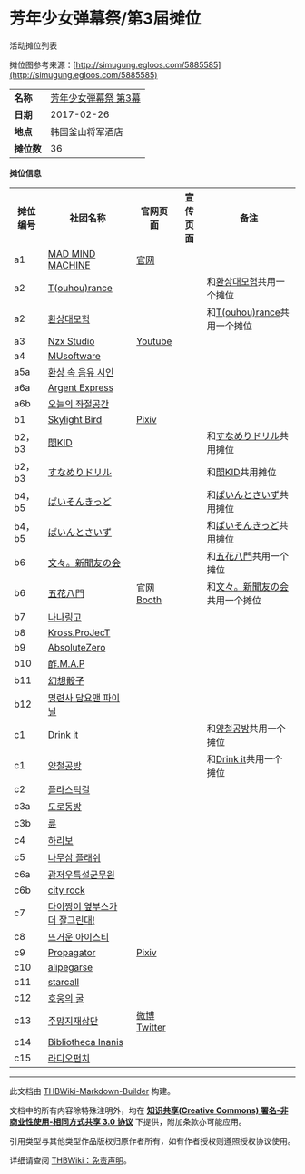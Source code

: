 # 芳年少女弹幕祭/第3届摊位

<!-- source html: G:\repos\THBWiki-Markdown-Builder\THBWikiMarkdown\Temp\main\2\2f\ns0%3A%E8%8A%B3%E5%B9%B4%E5%B0%91%E5%A5%B3%E5%BC%B9%E5%B9%95%E7%A5%AD%2F%E7%AC%AC3%E5%B1%8A%E6%91%8A%E4%BD%8D.html -->

活动摊位列表

  
摊位图参考来源：[http://simugung.egloos.com/5885585](http://simugung.egloos.com/5885585)
  
  
  

  


<table>

<tbody><tr>
<td><b>名称</b></td>
<td><a href="/%E8%8A%B3%E5%B9%B4%E5%B0%91%E5%A5%B3%E5%BC%B9%E5%B9%95%E7%A5%AD#3" title="芳年少女弹幕祭">芳年少女弾幕祭 第3幕</a>
</td></tr>
<tr>
<td><b>日期</b></td>
<td>2017-02-26
</td></tr>
<tr>
<td><b>地点</b></td>
<td>韩国釜山将军酒店
</td></tr>
<tr>
<td><b>摊位数</b></td>
<td>36
</td></tr></tbody></table>


 **摊位信息**   

<table><tbody><tr><th>摊位编号</th><th>社团名称</th><th>官网页面</th><th>宣传页面</th><th>备注</th></tr><tr><td id="MAD_MIND_MACHINE">a1</td><td><a href="./MAD_MIND_MACHINE.md" title="MAD MIND MACHINE">MAD MIND MACHINE</a></td><td><a rel="nofollow" class="external text" href="http://madmindmachine.com">官网</a></td><td></td><td></td></tr>
<tr><td id="T(ouhou)rance">a2</td><td><a href="./T(OUHOU)RANCE.md" title="T(OUHOU)RANCE" unred="">T(ouhou)rance</a></td><td></td><td></td><td>和<a href="/index.php?title=%ED%99%98%EC%83%81%EB%8C%80%EB%AA%A8%ED%97%98&amp;action=edit&amp;redlink=1" class="new" title="환상대모험（页面不存在）">환상대모험</a>共用一个摊位</td></tr>
<tr><td id="환상대모험">a2</td><td><a href="/index.php?title=%ED%99%98%EC%83%81%EB%8C%80%EB%AA%A8%ED%97%98&amp;action=edit&amp;redlink=1" class="new" title="환상대모험（页面不存在）">환상대모험</a></td><td></td><td></td><td>和<a href="./T(OUHOU)RANCE.md" title="T(OUHOU)RANCE" unred="">T(ouhou)rance</a>共用一个摊位</td></tr>
<tr><td id="Nzx_Studio">a3</td><td><a href="./Nzx_Studio.md" title="Nzx Studio">Nzx Studio</a></td><td><a rel="nofollow" class="external text" href="https://www.youtube.com/channel/UC5CXlrcPI3XIV-Q4nHrtNjA">Youtube</a></td><td></td><td></td></tr>
<tr><td id="MUsoftware">a4</td><td><a href="./MU_Software.md" title="MU Software" unred="">MUsoftware</a></td><td></td><td></td><td></td></tr>
<tr><td id="환상_속_음유_시인">a5a</td><td><a href="./환상_속_음유시인.md" title="환상 속 음유시인" unred="">환상 속 음유 시인</a></td><td></td><td></td><td></td></tr>
<tr><td id="Argent_Express">a6a</td><td><a href="./Argent_express.md" title="Argent express" unred="">Argent Express</a></td><td></td><td></td><td></td></tr>
<tr><td id="오늘의_좌절공간">a6b</td><td><a href="/index.php?title=%EC%98%A4%EB%8A%98%EC%9D%98_%EC%A2%8C%EC%A0%88%EA%B3%B5%EA%B0%84&amp;action=edit&amp;redlink=1" class="new" title="오늘의 좌절공간（页面不存在）">오늘의 좌절공간</a></td><td></td><td></td><td></td></tr>
<tr><td id="Skylight_Bird">b1</td><td><a href="./Skylight_Bird.md" title="Skylight Bird">Skylight Bird</a></td><td><a rel="nofollow" class="external text" href="https://www.pixiv.net/member.php?id=1513922">Pixiv</a></td><td></td><td></td></tr>
<tr><td id="悶KID">b2，b3</td><td><a href="/index.php?title=%E6%82%B6KID&amp;action=edit&amp;redlink=1" class="new" title="悶KID（页面不存在）">悶KID</a></td><td></td><td></td><td>和<a href="/index.php?title=%E3%81%99%E3%81%AA%E3%82%81%E3%82%8A%E3%83%89%E3%83%AA%E3%83%AB&amp;action=edit&amp;redlink=1" class="new" title="すなめりドリル（页面不存在）">すなめりドリル</a>共用摊位</td></tr>
<tr><td id="すなめりドリル">b2，b3</td><td><a href="/index.php?title=%E3%81%99%E3%81%AA%E3%82%81%E3%82%8A%E3%83%89%E3%83%AA%E3%83%AB&amp;action=edit&amp;redlink=1" class="new" title="すなめりドリル（页面不存在）">すなめりドリル</a></td><td></td><td></td><td>和<a href="/index.php?title=%E6%82%B6KID&amp;action=edit&amp;redlink=1" class="new" title="悶KID（页面不存在）">悶KID</a>共用摊位</td></tr>
<tr><td id="ぱいそんきっど">b4，b5</td><td><a href="/index.php?title=%E3%81%B1%E3%81%84%E3%81%9D%E3%82%93%E3%81%8D%E3%81%A3%E3%81%A9&amp;action=edit&amp;redlink=1" class="new" title="ぱいそんきっど（页面不存在）">ぱいそんきっど</a></td><td></td><td></td><td>和<a href="/index.php?title=%E3%81%B1%E3%81%84%E3%82%93%E3%81%A8%E3%81%95%E3%81%84%E3%81%9A&amp;action=edit&amp;redlink=1" class="new" title="ぱいんとさいず（页面不存在）">ぱいんとさいず</a>共用摊位</td></tr>
<tr><td id="ぱいんとさいず">b4，b5</td><td><a href="/index.php?title=%E3%81%B1%E3%81%84%E3%82%93%E3%81%A8%E3%81%95%E3%81%84%E3%81%9A&amp;action=edit&amp;redlink=1" class="new" title="ぱいんとさいず（页面不存在）">ぱいんとさいず</a></td><td></td><td></td><td>和<a href="/index.php?title=%E3%81%B1%E3%81%84%E3%81%9D%E3%82%93%E3%81%8D%E3%81%A3%E3%81%A9&amp;action=edit&amp;redlink=1" class="new" title="ぱいそんきっど（页面不存在）">ぱいそんきっど</a>共用摊位</td></tr>
<tr><td id="文々。新聞友の会">b6</td><td><a href="/%E6%96%87%E3%80%85%E3%80%82%E6%96%B0%E8%81%9E%E5%8F%8B%E3%81%AE%E4%BC%9A" class="mw-redirect" title="文々。新聞友の会">文々。新聞友の会</a></td><td></td><td></td><td>和<a href="./五花八門.md" title="五花八門">五花八門</a>共用一个摊位</td></tr>
<tr><td id="五花八門">b6</td><td><a href="./五花八門.md" title="五花八門">五花八門</a></td><td><a rel="nofollow" class="external text" href="http://circle-goka.blog.jp/">官网</a><br><a rel="nofollow" class="external text" href="https://circle-goka.booth.pm/">Booth</a></td><td></td><td>和<a href="/%E6%96%87%E3%80%85%E3%80%82%E6%96%B0%E8%81%9E%E5%8F%8B%E3%81%AE%E4%BC%9A" class="mw-redirect" title="文々。新聞友の会">文々。新聞友の会</a>共用一个摊位</td></tr>
<tr><td id="나나링고">b7</td><td><a href="/index.php?title=%EB%82%98%EB%82%98%EB%A7%81%EA%B3%A0&amp;action=edit&amp;redlink=1" class="new" title="나나링고（页面不存在）">나나링고</a></td><td></td><td></td><td></td></tr>
<tr><td id="Kross.ProJecT">b8</td><td><a href="/index.php?title=Kross.ProJecT&amp;action=edit&amp;redlink=1" class="new" title="Kross.ProJecT（页面不存在）">Kross.ProJecT</a></td><td></td><td></td><td></td></tr>
<tr><td id="AbsoluteZero">b9</td><td><a href="/index.php?title=AbsoluteZero&amp;action=edit&amp;redlink=1" class="new" title="AbsoluteZero（页面不存在）">AbsoluteZero</a></td><td></td><td></td><td></td></tr>
<tr><td id="酢.M.A.P">b10</td><td><a href="/index.php?title=%E9%85%A2.M.A.P&amp;action=edit&amp;redlink=1" class="new" title="酢.M.A.P（页面不存在）">酢.M.A.P</a></td><td></td><td></td><td></td></tr>
<tr><td id="幻想骰子">b11</td><td><a href="/index.php?title=%E5%B9%BB%E6%83%B3%E9%AA%B0%E5%AD%90&amp;action=edit&amp;redlink=1" class="new" title="幻想骰子（页面不存在）">幻想骰子</a></td><td></td><td></td><td></td></tr>
<tr><td id="명련사_담요맨_파이널">b12</td><td><a href="/index.php?title=%EB%AA%85%EB%A0%A8%EC%82%AC_%EB%8B%B4%EC%9A%94%EB%A7%A8_%ED%8C%8C%EC%9D%B4%EB%84%90&amp;action=edit&amp;redlink=1" class="new" title="명련사 담요맨 파이널（页面不存在）">명련사 담요맨 파이널</a></td><td></td><td></td><td></td></tr>
<tr><td id="Drink_it">c1</td><td><a href="/index.php?title=Drink_it&amp;action=edit&amp;redlink=1" class="new" title="Drink it（页面不存在）">Drink it</a></td><td></td><td></td><td>和<a href="/index.php?title=%EC%96%91%EC%B2%A0%EA%B3%B5%EB%B0%A9&amp;action=edit&amp;redlink=1" class="new" title="양철공방（页面不存在）">양철공방</a>共用一个摊位</td></tr>
<tr><td id="양철공방">c1</td><td><a href="/index.php?title=%EC%96%91%EC%B2%A0%EA%B3%B5%EB%B0%A9&amp;action=edit&amp;redlink=1" class="new" title="양철공방（页面不存在）">양철공방</a></td><td></td><td></td><td>和<a href="/index.php?title=Drink_it&amp;action=edit&amp;redlink=1" class="new" title="Drink it（页面不存在）">Drink it</a>共用一个摊位</td></tr>
<tr><td id="플라스틱걸">c2</td><td><a href="/index.php?title=%ED%94%8C%EB%9D%BC%EC%8A%A4%ED%8B%B1%EA%B1%B8&amp;action=edit&amp;redlink=1" class="new" title="플라스틱걸（页面不存在）">플라스틱걸</a></td><td></td><td></td><td></td></tr>
<tr><td id="도로동방">c3a</td><td><a href="/index.php?title=%EB%8F%84%EB%A1%9C%EB%8F%99%EB%B0%A9&amp;action=edit&amp;redlink=1" class="new" title="도로동방（页面不存在）">도로동방</a></td><td></td><td></td><td></td></tr>
<tr><td id="륜">c3b</td><td><a href="/index.php?title=%EB%A5%9C&amp;action=edit&amp;redlink=1" class="new" title="륜（页面不存在）">륜</a></td><td></td><td></td><td></td></tr>
<tr><td id="하리보">c4</td><td><a href="/index.php?title=%ED%95%98%EB%A6%AC%EB%B3%B4&amp;action=edit&amp;redlink=1" class="new" title="하리보（页面不存在）">하리보</a></td><td></td><td></td><td></td></tr>
<tr><td id="나무삼_플래쉬">c5</td><td><a href="/index.php?title=%EB%82%98%EB%AC%B4%EC%82%BC_%ED%94%8C%EB%9E%98%EC%89%AC&amp;action=edit&amp;redlink=1" class="new" title="나무삼 플래쉬（页面不存在）">나무삼 플래쉬</a></td><td></td><td></td><td></td></tr>
<tr><td id="광저우특설군무원">c6a</td><td><a href="/index.php?title=%EA%B4%91%EC%A0%80%EC%9A%B0%ED%8A%B9%EC%84%A4%EA%B5%B0%EB%AC%B4%EC%9B%90&amp;action=edit&amp;redlink=1" class="new" title="광저우특설군무원（页面不存在）">광저우특설군무원</a></td><td></td><td></td><td></td></tr>
<tr><td id="city_rock">c6b</td><td><a href="/index.php?title=city_rock&amp;action=edit&amp;redlink=1" class="new" title="city rock（页面不存在）">city rock</a></td><td></td><td></td><td></td></tr>
<tr><td id="다이짱이_옆부스가_더_잘그린대!">c7</td><td><a href="/index.php?title=%EB%8B%A4%EC%9D%B4%EC%A7%B1%EC%9D%B4_%EC%98%86%EB%B6%80%EC%8A%A4%EA%B0%80_%EB%8D%94_%EC%9E%98%EA%B7%B8%EB%A6%B0%EB%8C%80!&amp;action=edit&amp;redlink=1" class="new" title="다이짱이 옆부스가 더 잘그린대!（页面不存在）">다이짱이 옆부스가 더 잘그린대!</a></td><td></td><td></td><td></td></tr>
<tr><td id="뜨거운_아이스티">c8</td><td><a href="/index.php?title=%EB%9C%A8%EA%B1%B0%EC%9A%B4_%EC%95%84%EC%9D%B4%EC%8A%A4%ED%8B%B0&amp;action=edit&amp;redlink=1" class="new" title="뜨거운 아이스티（页面不存在）">뜨거운 아이스티</a></td><td></td><td></td><td></td></tr>
<tr><td id="Propagator">c9</td><td><a href="./Propagator.md" title="Propagator">Propagator</a></td><td><a rel="nofollow" class="external text" href="https://www.pixiv.net/member.php?id=15772166">Pixiv</a></td><td></td><td></td></tr>
<tr><td id="alipegarse">c10</td><td><a href="/index.php?title=alipegarse&amp;action=edit&amp;redlink=1" class="new" title="alipegarse（页面不存在）">alipegarse</a></td><td></td><td></td><td></td></tr>
<tr><td id="starcall">c11</td><td><a href="/index.php?title=starcall&amp;action=edit&amp;redlink=1" class="new" title="starcall（页面不存在）">starcall</a></td><td></td><td></td><td></td></tr>
<tr><td id="호웅의_굴">c12</td><td><a href="/index.php?title=%ED%98%B8%EC%9B%85%EC%9D%98_%EA%B5%B4&amp;action=edit&amp;redlink=1" class="new" title="호웅의 굴（页面不存在）">호웅의 굴</a></td><td></td><td></td><td></td></tr>
<tr><td id="주망지재상단">c13</td><td><a href="/%EC%A3%BC%EB%A7%9D%EC%A7%80%EC%9E%AC%EC%83%81%EB%8B%A8" class="mw-redirect" title="주망지재상단">주망지재상단</a></td><td><a rel="nofollow" class="external text" href="https://weibo.com/u/7051589610">微博</a><br><a rel="nofollow" class="external text" href="https://twitter.com/kumono_ie">Twitter</a></td><td></td><td></td></tr>
<tr><td id="Bibliotheca_Inanis">c14</td><td><a href="/index.php?title=Bibliotheca_Inanis&amp;action=edit&amp;redlink=1" class="new" title="Bibliotheca Inanis（页面不存在）">Bibliotheca Inanis</a></td><td></td><td></td><td></td></tr>
<tr><td id="라디오펀치">c15</td><td><a href="/index.php?title=%EB%9D%BC%EB%94%94%EC%98%A4%ED%8E%80%EC%B9%98&amp;action=edit&amp;redlink=1" class="new" title="라디오펀치（页面不存在）">라디오펀치</a></td><td></td><td></td><td></td></tr></tbody></table>







---

此文档由 [THBWiki-Markdown-Builder](https://github.com/Delsin-Yu/THBWiki-Markdown-Builder) 构建。

文档中的所有内容除特殊注明外，均在 [**知识共享(Creative Commons) 署名-非商业性使用-相同方式共享 3.0 协议**](https://creativecommons.org/licenses/by-sa/3.0/deed.zh-hans) 下提供，附加条款亦可能应用。

引用类型与其他类型作品版权归原作者所有，如有作者授权则遵照授权协议使用。

详细请查阅 [THBWiki：免责声明](https://thbwiki.cc/THBWiki:%E5%85%8D%E8%B4%A3%E5%A3%B0%E6%98%8E)。

